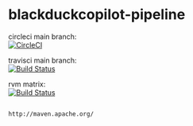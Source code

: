 # blackduckcopilot-pipeline

circleci main  branch:  
[![CircleCI](https://circleci.com/gh/githubfoam/blackduckcopilot-pipeline/tree/feature_circleci.svg?style=svg)](https://circleci.com/gh/githubfoam/blackduckcopilot-pipeline/tree/feature_circleci)


travisci main  branch:  
[![Build Status](https://travis-ci.com/githubfoam/blackduckcopilot-pipeline.svg?branch=main)](https://travis-ci.com/githubfoam/blackduckcopilot-pipeline)  

rvm matrix:  
[![Build Status](https://travis-ci.com/githubfoam/blackduckcopilot-pipeline.svg?branch=rvm_matrix)](https://travis-ci.com/githubfoam/blackduckcopilot-pipeline) 

~~~~

http://maven.apache.org/

~~~~